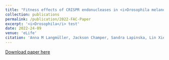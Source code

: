 ```yaml
---
title: "Fitness effects of CRISPR endonucleases in <i>Drosophila melanogaster</i> populations"
collection: publications
permalink: /publication/2022-FAC-Paper
excerpt: '<i>Drosophila</i> test'
date: 2022-24-09
venue: 'eLife'
citation: 'Anna M Langmüller, Jackson Champer, Sandra Lapinska, Lin Xie, Matthew Metzloff, Samuel E Champer, Jingxian Liu, Yineng Xu, Jie Du, Andrew G Clark, Philipp W Messer (2022) Fitness effects of CRISPR endonucleases in Drosophila melanogaster populations eLife 11:e71809.'
---
```


[Download paper here](https://doi.org/10.7554/eLife.71809)
